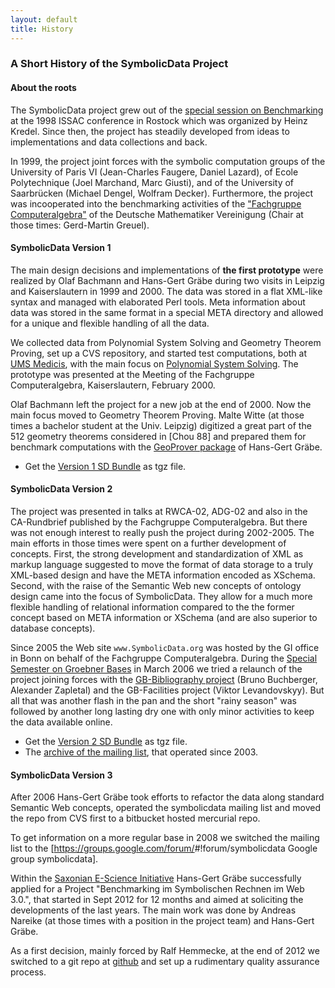 ```yaml
---
layout: default
title: History
---
```


### A Short History of the SymbolicData Project

#### About the roots

The SymbolicData project grew out of the [special session on Benchmarking](http://krum.rz.uni-mannheim.de/cafgbench.html) at the 1998 ISSAC conference in Rostock which was organized by Heinz Kredel. Since then, the project has steadily developed from ideas to implementations and data collections and back.

In 1999, the project joint forces with the symbolic computation groups of the University of Paris VI (Jean-Charles Faugere, Daniel Lazard), of Ecole Polytechnique (Joel Marchand, Marc Giusti), and of the University of Saarbrücken (Michael Dengel, Wolfram Decker). Furthermore, the project was incooperated into the benchmarking activities of the ["Fachgruppe Computeralgebra"](http://www.fachgruppe-computeralgebra.de) of the Deutsche Mathematiker Vereinigung (Chair at those times: Gerd-Martin Greuel).

#### SymbolicData Version 1

The main design decisions and implementations of **the first prototype** were realized by Olaf Bachmann and Hans-Gert Gräbe during two visits in Leipzig and Kaiserslautern in 1999 and 2000. The data was stored in a flat XML-like syntax and managed with elaborated Perl tools. Meta information about data was stored in the same format in a special META directory and allowed for a unique and flexible handling of all the data.

We collected data from Polynomial System Solving and Geometry Theorem Proving, set up a CVS repository, and started test computations, both at [UMS Medicis](http://www.medicis.polytechnique.fr), with the main focus on [Polynomial System Solving](PolynomialSystems "wikilink"). The prototype was presented at the Meeting of the Fachgruppe Computeralgebra, Kaiserslautern, February 2000.

Olaf Bachmann left the project for a new job at the end of 2000. Now the main focus moved to Geometry Theorem Proving. Malte Witte (at those times a bachelor student at the Univ. Leipzig) digitized a great part of the 512 geometry theorems considered in [Chou 88] and prepared them for benchmark computations with the [GeoProver package](https://github.com/hg-graebe/GeoProver) of Hans-Gert Gräbe.

-   Get the [Version 1 SD Bundle](http://symbolicdata.org/SD-1.tgz) as tgz file.

#### SymbolicData Version 2

The project was presented in talks at RWCA-02, ADG-02 and also in the CA-Rundbrief published by the Fachgruppe Computeralgebra. But there was not enough interest to really push the project during 2002-2005. The main efforts in those times were spent on a further development of concepts. First, the strong development and standardization of XML as markup language suggested to move the format of data storage to a truly XML-based design and have the META information encoded as XSchema. Second, with the raise of the Semantic Web new concepts of ontology design came into the focus of SymbolicData. They allow for a much more flexible handling of relational information compared to the the former concept based on META information or XSchema (and are also superior to database concepts).

Since 2005 the Web site `www.SymbolicData.org` was hosted by the GI office in Bonn on behalf of the Fachgruppe Computeralgebra. During the [Special Semester on Groebner Bases](http://www.ricam.oeaw.ac.at/specsem/srs/groeb/index.htm) in March 2006 we tried a relaunch of the project joining forces with the [GB-Bibliography project](http://www.ricam.oeaw.ac.at/Groebner-Bases-Bibliography/index.php) (Bruno Buchberger, Alexander Zapletal) and the GB-Facilities project (Viktor Levandovskyy). But all that was another flash in the pan and the short "rainy season" was followed by another long lasting dry one with only minor activities to keep the data available online.

-   Get the [Version 2 SD Bundle](http://symbolicdata.org/SD-2.tgz) as tgz file.
-   The [archive of the mailing list](http://symbolicdata.org/Uploads/old-archive.txt), that operated since 2003.

#### SymbolicData Version 3

After 2006 Hans-Gert Gräbe took efforts to refactor the data along standard Semantic Web concepts, operated the symbolicdata mailing list and moved the repo from CVS first to a bitbucket hosted mercurial repo.

To get information on a more regular base in 2008 we switched the mailing list to the [<https://groups.google.com/forum/>\#!forum/symbolicdata Google group symbolicdata].

Within the [Saxonian E-Science Initiative](http://www.escience-sachsen.de) Hans-Gert Gräbe successfully applied for a Project "Benchmarking im Symbolischen Rechnen im Web 3.0.", that started in Sept 2012 for 12 months and aimed at soliciting the developments of the last years. The main work was done by Andreas Nareike (at those times with a position in the project team) and Hans-Gert Gräbe.

As a first decision, mainly forced by Ralf Hemmecke, at the end of 2012 we switched to a git repo at [github](https://github.com/symbolicdata) and set up a rudimentary quality assurance process.
